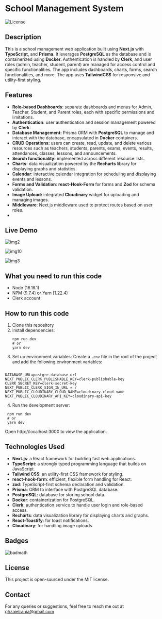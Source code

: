 
# School Management System

![License](https://img.shields.io/badge/license-MIT-green)

## Description
This is a school management web application built using **Next.js** with **TypeScript**, and **Prisma**.
It leverages **PostgreSQL** as the database and is containerized using **Docker**. Authentication is handled by **Clerk**, and user roles (admin, teacher, student, parent) are managed for access control and specific functionalities.
The app includes dashboards, charts, forms, search functionalities, and more. The app uses **TailwindCSS** for responsive and utility-first styling.

## Features

- **Role-based Dashboards:** separate dashboards and menus for Admin, Teacher, Student, and Parent roles, each with specific permissions and limitations.
- **Authentication:** user authentication and session management powered by **Clerk**.
- **Database Management:** Prisma ORM with **PostgreSQL** to manage and interact with the database, encapsulated in **Docker** containers.
- **CRUD Operations:** users can create, read, update, and delete various resources such as teachers, students, parents, exams, events, results, attendances, classes, lessons, and announcements.
- **Search functionality:** implemented across different resource lists.
- **Charts:** data visualization powered by the **Recharts** library for displaying graphs and statistics.
- **Calendar**: interactive calendar integration for scheduling and displaying events and lessons.
- **Forms and Validation**: **react-Hook-Form** for forms and **Zod** for schema validation.
- **Image Upload:** integrated **Cloudinary** widget for uploading and managing images.
- **Middleware**: Next.js middleware used to protect routes based on user roles.
- 

## Live Demo
![img2](https://github.com/user-attachments/assets/3c3a43e2-6ad8-4289-b1ff-482eaa9ba523) 



![img10](https://github.com/user-attachments/assets/38144652-ed37-44f3-8383-de0b6e5fecec)



![img3](https://github.com/user-attachments/assets/d88c4757-d441-414d-a386-cfaf0ce9b756)




## What you need to run this code
<ul>
  <li>Node (18.16.1)</li>
  <li>NPM (9.7.4) or Yarn (1.22.4)</li>
  <li>Clerk account</li>
</ul>

## How to run this code

1. Clone this repository
2. Install dependencies:
   ```
   npm run dev
   # or
   yarn dev
   ```
3. Set up environment variables:
   Create a `.env` file in the root of the project and add the following environment variables:
```

DATABASE_URL=postgre-database-url
NEXT_PUBLIC_CLERK_PUBLISHABLE_KEY=clerk-publishable-key
CLERK_SECRET_KEY=clerk-secret-key
NEXT_PUBLIC_CLERK_SIGN_IN_URL = /
NEXT_PUBLIC_CLOUDINARY_CLOUD_NAME=cloudinary-cloud-name
NEXT_PUBLIC_CLOUDINARY_API_KEY=cloudinary-api-key

```
4. Run the development server:
  ```
   npm run dev
   # or
   yarn dev
   ```
Open http://localhost:3000 to view the application.

## Technologies Used
- **Next.js**: a React framework for building fast web applications.
- **TypeScript**: a strongly typed programming language that builds on JavaScript.
- **Tailwind CSS**: an utility-first CSS framework for styling.
- **react-hook-form**: efficient, flexible form handling for React.
- **zod**: TypeScript-first schema declaration and validation.
- **Prisma**: ORM to interface with PostgreSQL database.
- **PostgreSQL**: database for storing school data.
- **Docker**: containerization for PostgreSQL.
- **Clerk**: authentication service to handle user login and role-based access.
- **Recharts**: data visualization library for displaying charts and graphs.
- **React-Toastify**: for toast notifications.
- **Cloudinary**: for handling image uploads.
  
## Badges
![badmath](https://img.shields.io/github/languages/top/lernantino/badmath)

## License
This project is open-sourced under the MIT license.
## Contact
For any queries or suggestions, feel free to reach me out at ghzaielrania@gmail.com

